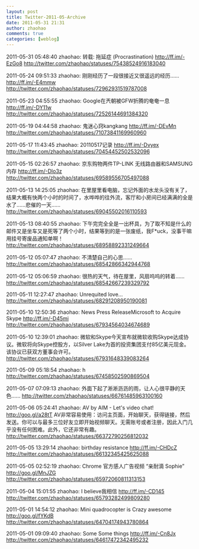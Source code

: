 ```yaml
---
layout: post
title: Twitter-2011-05-Archive
date: 2011-05-31 21:31
author: zhaohao
comments: true
categories: [weblog]
---
```

2011-05-31 05:48:40
zhaohao: 转载: 拖延症 (Procrastination) http://ff.im/-EzGo8
http://twitter.com/zhaohao/statuses/75438524916183040

2011-05-24 09:51:33
zhaohao: 刚刚经历了一段很接近又很遥远的经历…… http://ff.im/-E4mmw
http://twitter.com/zhaohao/statuses/72962931519787008

2011-05-23 04:55:55
zhaohao: Google在兲朝被GFW折腾的奄奄一息 http://ff.im/-DY11w
http://twitter.com/zhaohao/statuses/72526144691384320

2011-05-19 04:44:58
zhaohao: 鬼迷心窍kangkang http://ff.im/-DEvMn
http://twitter.com/zhaohao/statuses/71073841169960960

2011-05-17 11:43:45
zhaohao: 20110517记录 http://ff.im/-Dvyex
http://twitter.com/zhaohao/statuses/70454452502532096

2011-05-15 02:26:57
zhaohao: 京东购物两件TP-LINK 无线路由器和SAMSUNG内存 http://ff.im/-Dlo3z
http://twitter.com/zhaohao/statuses/69589556705497088

2011-05-13 14:25:05
zhaohao: 在里屋里看电脑，忘记外面的水龙头没有关了，结果大概有快两个小时的时间了，水哗哗的往外流，客厅和小房间已经满满的全是水了……悲催的一天……
http://twitter.com/zhaohao/statuses/69045502016110593

2011-05-13 08:40:55
zhaohao: 下午完完全全是一出杯具，为了取不知是什么的邮件又是坐车又是死等了两个小时，结果等到的是一张废纸，我F*uck，没事干嘛用挂号寄废品通知单啊！
http://twitter.com/zhaohao/statuses/68958892331249664

2011-05-12 05:07:47
zhaohao: 不清楚自己的心思......
http://twitter.com/zhaohao/statuses/68542866342944768

2011-05-12 05:06:59
zhaohao: 很热的天气，待在屋里，风扇呜呜的转着......
http://twitter.com/zhaohao/statuses/68542667239329792

2011-05-11 12:27:47
zhaohao: Unrequited love...
http://twitter.com/zhaohao/statuses/68291208950190081

2011-05-10 12:50:36
zhaohao: News Press ReleaseMicrosoft to Acquire Skype http://ff.im/-D45mi
http://twitter.com/zhaohao/statuses/67934564034674689

2011-05-10 12:39:01
zhaohao: 微软和Skype今天宣布就微软收购Skype达成协议。微软将向Skype控股方，以Silver Lake为首的投资集团支付85亿美元现金。该协议已获双方董事会许可。
http://twitter.com/zhaohao/statuses/67931648339083264

2011-05-09 05:18:54
zhaohao: h
http://twitter.com/zhaohao/statuses/67458502590869504

2011-05-07 07:09:13
zhaohao: 外面下起了淅淅沥沥的雨，让人心很平静的天色......
http://twitter.com/zhaohao/statuses/66761485963100160

2011-05-06 05:24:41
zhaohao: AV by AIM - Let's video chat! http://goo.gl/a28tT AV非常容易使用：访问主页面，开始聊天，获得链接，然后发送。你可以与最多三位好友立即开始视频聊天。无需账号或者注册，因此入门几乎没有任何困难。此外，它还非常有趣。
http://twitter.com/zhaohao/statuses/66372790256812032

2011-05-05 13:29:14
zhaohao: birthday resistance http://ff.im/-CHDcZ
http://twitter.com/zhaohao/statuses/66132345425625088

2011-05-05 02:52:19
zhaohao: Chrome 官方感人广告视频 “亲耐滴 Sophie” http://goo.gl/MnJZG
http://twitter.com/zhaohao/statuses/65972060811313153

2011-05-04 15:01:55
zhaohao: I believe我相信 http://ff.im/-CD145
http://twitter.com/zhaohao/statuses/65793282499809280

2011-05-01 14:54:12
zhaohao: Mini quadrocopter is Crazy awesome http://goo.gl/fYKdB
http://twitter.com/zhaohao/statuses/64704174943780864

2011-05-01 09:09:40
zhaohao: Some Some things http://ff.im/-Cn8Jx
http://twitter.com/zhaohao/statuses/64617472342495232
